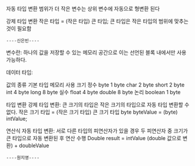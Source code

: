 자동 타입 변환
    범위가 더 작은 변수는 상위 변수에 자동으로 형변환 된다

강제 타입 변환
    작은 타입 = (작은 타입) 큰 타입;
    큰 타입은 작은 타입의 범위에 맞추는 것이 필요함

    ----신은빈----
    
변수란: 하나의 값을 저장할 수 있는 메모리 공간으로 이는 선언된 블록 내에서만 사용 가능하다. 

데이터 타입: 

값의 종류	기본 타입	메모리 사용 크기
정수	byte	1 byte
	char	2 byte
	short	2 byte
	int	4 byte
	long 	8 byte
실수	float	4 byte
	double	8 byte
논리		boolean	1 byte

타입 변환
	강제 타입 변환: 큰 크기의 타입은 작은 크기의 타입으로 자동 타입 변환할 수 없다. 
		작은 크기 타입 = (작은 크기 타입) 큰 크기 타입 
		byte byteValue = (byte) intValue; 
	
연산식 자동 타입 변환: 서로 다른 타입의 피연산자가 있을 경우 두 피연산자 중 크기가 큰 타입으로 자동 변환된 후 연산 수행 
		Double result = intValue (double 값으로 변환) + doubleValue 
        
    ----원지영----        
